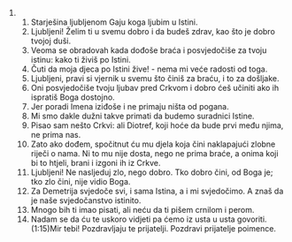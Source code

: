 <ol>
  <li>
    <ol>
      <li>Starješina ljubljenom Gaju koga ljubim u Istini.</li>
      <li>Ljubljeni! Želim ti u svemu dobro i da budeš zdrav, kao što je dobro  tvojoj duši.</li>
      <li>Veoma se obradovah kada dođoše braća i posvjedočiše  za tvoju istinu: kako ti živiš po Istini.</li>
      <li>Čuti da moja djeca  po Istini žive! - nema mi veće radosti od toga.</li>
      <li>Ljubljeni, pravi si vjernik u svemu što činiš za braću, i to za došljake.</li>
      <li>Oni posvjedočiše tvoju ljubav pred Crkvom i dobro ćeš učiniti  ako ih ispratiš Boga dostojno.</li>
      <li>Jer poradi Imena iziđoše i  ne primaju ništa od pogana.</li>
      <li>Mi smo dakle dužni takve primati  da budemo suradnici Istine.</li>
      <li>Pisao sam nešto Crkvi: ali Diotref, koji hoće da bude  prvi među njima, ne prima nas.</li>
      <li>Zato ako dođem, spočitnut  ću mu djela koja čini naklapajući zlobne riječi o nama. Ni to  mu nije dosta, nego ne prima braće, a onima koji bi to htjeli, brani i izgoni ih iz Crkve.</li>
      <li>Ljubljeni! Ne nasljeduj zlo, nego dobro. Tko dobro čini, od Boga je; tko zlo čini, nije vidio Boga.</li>
      <li>Za Demetrija  svjedoče svi, i sama Istina, a i mi svjedočimo. A znaš da je  naše svjedočanstvo istinito.</li>
      <li>Mnogo bih ti imao pisati, ali neću da ti pišem crnilom  i perom.</li>
      <li>Nadam se da ću te uskoro vidjeti pa ćemo iz usta  u usta govoriti. (1:15)Mir tebi! Pozdravljaju te prijatelji. Pozdravi prijatelje poimence.</li>
    </ol>
  </li>
</ol>
